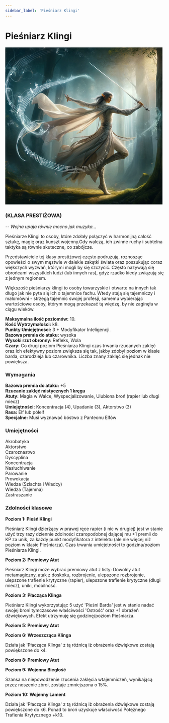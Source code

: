 ```yaml
---
sidebar_label: 'Pieśniarz Klingi'
---
```



# Pieśniarz Klingi

![pieśniarz klingi](../../static/img/wiki/wiki-klasy/piesniarz-klingi.png)

### (KLASA PRESTIŻOWA)
*-- Wojna upaja równie mocno jak muzyka...*

Pieśniarze Klingi to osoby, które zdołały połączyć w harmonijną całość sztukę, magię oraz kunszt wojenny.Gdy walczą, ich zwinne ruchy i subtelna taktyka są równie skuteczne, co zabójcze.

Przedstawiciele tej klasy prestiżowej często podrużują, roznosząc opowieści o swym męstwie w dalekie zakątki świata oraz poszukując coraz większych wyzwań, którymi mogli by się szczycić. Często nazywają się obrońcami wszystkich ludzi (lub innych ras), gdyż rzadko kiedy związują się z jednym regionem.

Większość pieśniarzy klingi to osoby towarzyskie i otwarte na innych tak długo jak nie pyta się ich o tajemnice fachu. Wtedy stają się tajemniczy i małomówni - strzegą tajemnic swojej profesji, samemu wybierając wartościowe osoby, którym mogą przekazać tą więdzę, by nie zaginęła w ciągu wieków.

**Maksymalna ilość poziomów:** 10.\
**Kość Wytrzymałości:** k8.\
**Punkty Umiejętności:** 3 + Modyfikator Inteligencji.\
**Bazowa premia do ataku:** wysoka\
**Wysoki rzut obronny:** Refleks, Wola\
**Czary:** Co drugi poziom Pieśniarza Klingi czas trwania rzucanych zaklęć oraz ich efektywny poziom zwiększa się tak, jakby zdobył poziom w klasie barda, czarodzieja lub czarownika. Liczba znany zaklęć się jednak nie powiększa.

### Wymagania
**Bazowa premia do ataku:** +5\
**Rzucanie zaklęć mistycznych 1 kręgu**\
**Atuty:** Magia w Walce, Wyspecjalizowanie, Ulubiona broń (rapier lub długi miecz)\
**Umiejętności:** Koncentracja (4), Upadanie (3), Aktorstwo (3)\
**Rasa:** Elf lub półelf\
**Specjalne:** Musi wyznawać bóstwo z Panteonu Elfów


### Umiejętności
Akrobatyka\
Aktorstwo\
Czaroznastwo\
Dyscyplina\
Koncentracja\
Nasłuchiwanie\
Parowanie\
Prowokacja\
Wiedza (Szlachta i Władcy)\
Wiedza (Tajemna)\
Zastraszanie

### Zdolności klasowe

**Poziom 1: Pieśń Klingi**

Pieśniarz Klingi dzierżący w prawej ręce rapier (i nic w drugiej) jest w stanie użyć trzy razy dziennie zdolności czaropodobnej dającej mu +1 premii do KP za unik, za każdy punkt modyfikatora z intelektu (ale nie więcej niż poziom w klasie Pieśniarza). Czas trwania umiejetności to godzina/poziom Pieśniarza Klingi.

**Poziom 2: Premiowy Atut**

Pieśniarz Klingi może wybrać premiowy atut z listy: Dowolny atut metamagiczny, atak z doskoku, rozbrojenie, ulepszone rozbrojenie, ulepszone trafienie krytyczne (rapier), ulepszone trafienie krytyczne (długi miecz), uniki, mobilność.

**Poziom 3: Płacząca Klinga**

Pieśniarz Klingi wykorzystując 5 użyć 'Pieśni Barda' jest w stanie nadać swojej broni tymczasowe właściwości 'Ostrość' oraz +1 obrażeń dźwiękowych. Efekt utrzymuję się godzinę/poziom Pieśniarza.

**Poziom 5: Premiowy Atut**

**Poziom 6: Wrzeszcząca Klinga**

Działa jak 'Płacząca Klinga' z tą różnicą iż obrażenia dźwiękowe zostają powiększone do k4.

**Poziom 8: Premiowy Atut**

**Poziom 9: Wojenna Biegłość**

Szansa na niepowodzenie rzucenia zaklęcia wtajemniczeń, wynikającą przez noszenie zbroi, zostaje zmniejszona o 15%.

**Poziom 10: Wojenny Lament**

Działa jak 'Płacząca Klinga' z tą różnicą iż obrażenia dźwiękowe zostają powiększone do k6. Ponad to broń uzyskuje właściwość Potężnego Trafienia Krytycznego +k10.
